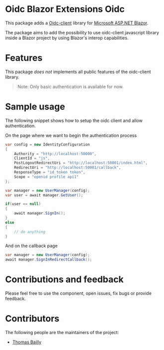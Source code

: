 # Oidc Blazor Extensions Oidc

This package adds a [Oidc-client](https://github.com/IdentityModel/oidc-client-js) library for [Microsoft ASP.NET Blazor](https://github.com/aspnet/Blazor).

The package aims to add the possibility to use oidc-client javascript library inside a Blazor project by using Blazor's interop capabilities.

# Features

This package *does not* implements all public features of the oidc-client library.

> Note: Only basic authentication is available for now.

# Sample usage

The following snippet shows how to setup the oidc client and allow authentication.

On the page where we want to begin the authentication process

```c#
var config = new IdentityConfiguration
{
    Authority = "http://localhost:50000",
    ClientId = "js",
    PostLogoutRedirectUri = "http://localhost:50001/index.html",
    RedirectUri = "http://localhost:50001/callback",
    ResponseType = "id_token token",
    Scope = "openid profile api1"
};

var manager = new UserManager(config);
var user = await manager.GetUser();

if(user == null)
{
    await manager.SignIn();
}
else
{
    // do anything
}
```

And on the callback page

```c#
var manager = new UserManager(config);
await manager.SignInRedirectCallback();
```

# Contributions and feedback

Please feel free to use the component, open issues, fix bugs or provide feedback.

# Contributors

The following people are the maintainers of the project:

- [Thomas Bailly](https://github.com/authfix)
